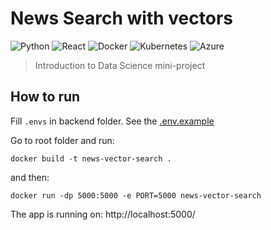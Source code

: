 # News Search with vectors
![Python](https://img.shields.io/badge/python-3670A0?style=for-the-badge&logo=python&logoColor=ffdd54)
![React](https://img.shields.io/badge/react-%2320232a.svg?style=for-the-badge&logo=react&logoColor=%2361DAFB)
![Docker](https://img.shields.io/badge/docker-%230db7ed.svg?style=for-the-badge&logo=docker&logoColor=white)
![Kubernetes](https://img.shields.io/badge/kubernetes-%23326ce5.svg?style=for-the-badge&logo=kubernetes&logoColor=white)
![Azure](https://img.shields.io/badge/azure-%230072C6.svg?style=for-the-badge&logo=microsoftazure&logoColor=white)


>  Introduction to Data Science mini-project


## How to run

Fill <code>.envs</code> in backend folder. See the [.env.example](https://github.com/eherra/NewsWithVectorSearch/blob/main/backend/.env.example)

Go to root folder and run:

```
docker build -t news-vector-search .
```

and then:

```
docker run -dp 5000:5000 -e PORT=5000 news-vector-search
```

The app is running on: http://localhost:5000/